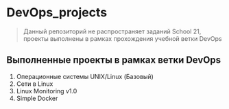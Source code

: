# DevOps_projects

> Данный репозиторий не распространяет заданий School 21, проекты выполнены в рамках прохождения учебной ветки DevOps
>

## Выполненные проекты в рамках ветки DevOps

1. Операционные системы UNIX/Linux (Базовый)
2. Сети в Linux
3. Linux Monitoring v1.0
4. Simple Docker
